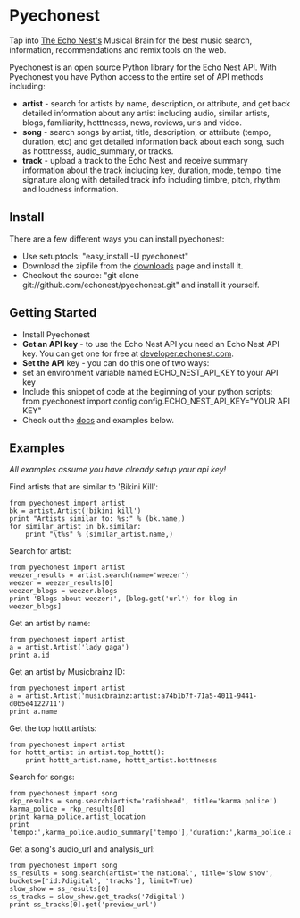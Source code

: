 # Pyechonest

Tap into [The Echo Nest's](http://the.echonest.com/) Musical Brain for the best music search, information, recommendations and remix tools on the web.

Pyechonest is an open source Python library for the Echo Nest API.  With Pyechonest you have Python access to the entire set of API methods including:

  * **artist** - search for artists by name, description, or attribute, and get back detailed information about any artist including audio, similar artists, blogs, familiarity, hotttnesss, news, reviews, urls and video.
  * **song** - search songs by artist, title, description, or attribute (tempo, duration, etc) and get detailed information back about each song, such as hotttnesss, audio_summary, or tracks.
  * **track** - upload a track to the Echo Nest and receive summary information about the track including key, duration, mode, tempo, time signature along with detailed track info including timbre, pitch, rhythm and loudness information.

## Install
There are a few different ways you can install pyechonest:

* Use setuptools: "easy_install -U pyechonest"
* Download the zipfile from the [downloads](https://github.com/echonest/pyechonest/archives/master) page and install it. 
* Checkout the source: "git clone git://github.com/echonest/pyechonest.git" and install it yourself.
   
## Getting Started
 * Install Pyechonest
 * **Get an API key** - to use the Echo Nest API you need an Echo Nest API key.  You can get one for free at [developer.echonest.com](http://developer.echonest.com).
 * **Set the API** key - you can do this one of two ways:
  * set an environment variable named ECHO_NEST_API_KEY to your API key
  * Include this snippet of code at the beginning of your python scripts:
    from pyechonest import config
    config.ECHO_NEST_API_KEY="YOUR API KEY"
 * Check out the [docs](http://echonest.github.com/pyechonest/) and examples below.

## Examples
*All examples assume you have already setup your api key!*

Find artists that are similar to 'Bikini Kill':

    from pyechonest import artist
    bk = artist.Artist('bikini kill')
    print "Artists similar to: %s:" % (bk.name,)
    for similar_artist in bk.similar:
        print "\t%s" % (similar_artist.name,)

Search for artist:

    from pyechonest import artist
    weezer_results = artist.search(name='weezer')
    weezer = weezer_results[0]
    weezer_blogs = weezer.blogs
    print 'Blogs about weezer:', [blog.get('url') for blog in weezer_blogs]

Get an artist by name:

    from pyechonest import artist
    a = artist.Artist('lady gaga')
    print a.id

Get an artist by Musicbrainz ID:

    from pyechonest import artist
    a = artist.Artist('musicbrainz:artist:a74b1b7f-71a5-4011-9441-d0b5e4122711')
    print a.name

Get the top hottt artists:

    from pyechonest import artist
    for hottt_artist in artist.top_hottt():
        print hottt_artist.name, hottt_artist.hotttnesss

Search for songs:

    from pyechonest import song
    rkp_results = song.search(artist='radiohead', title='karma police')
    karma_police = rkp_results[0]
    print karma_police.artist_location
    print 'tempo:',karma_police.audio_summary['tempo'],'duration:',karma_police.audio_summary['duration']

Get a song's audio_url and analysis_url:

    from pyechonest import song
    ss_results = song.search(artist='the national', title='slow show', buckets=['id:7digital', 'tracks'], limit=True)
    slow_show = ss_results[0]
    ss_tracks = slow_show.get_tracks('7digital')
    print ss_tracks[0].get('preview_url')


